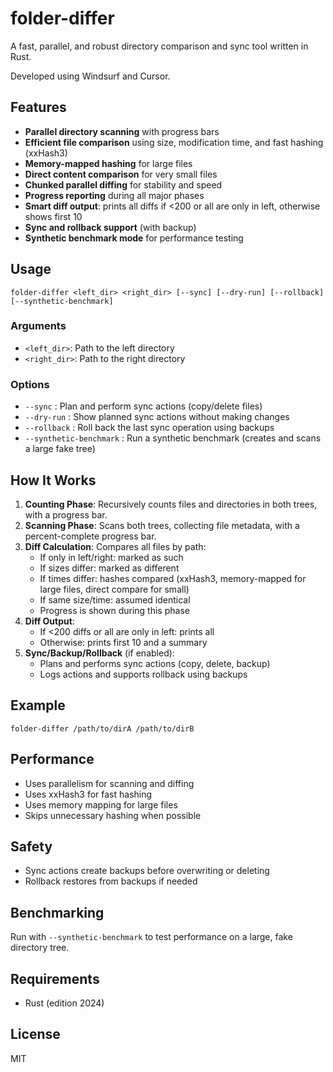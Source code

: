 # folder-differ

A fast, parallel, and robust directory comparison and sync tool written in Rust.

Developed using Windsurf and Cursor.

## Features
- **Parallel directory scanning** with progress bars
- **Efficient file comparison** using size, modification time, and fast hashing (xxHash3)
- **Memory-mapped hashing** for large files
- **Direct content comparison** for very small files
- **Chunked parallel diffing** for stability and speed
- **Progress reporting** during all major phases
- **Smart diff output**: prints all diffs if <200 or all are only in left, otherwise shows first 10
- **Sync and rollback support** (with backup)
- **Synthetic benchmark mode** for performance testing

## Usage

```
folder-differ <left_dir> <right_dir> [--sync] [--dry-run] [--rollback] [--synthetic-benchmark]
```

### Arguments
- `<left_dir>`: Path to the left directory
- `<right_dir>`: Path to the right directory

### Options
- `--sync`                : Plan and perform sync actions (copy/delete files)
- `--dry-run`             : Show planned sync actions without making changes
- `--rollback`            : Roll back the last sync operation using backups
- `--synthetic-benchmark` : Run a synthetic benchmark (creates and scans a large fake tree)

## How It Works

1. **Counting Phase**: Recursively counts files and directories in both trees, with a progress bar.
2. **Scanning Phase**: Scans both trees, collecting file metadata, with a percent-complete progress bar.
3. **Diff Calculation**: Compares all files by path:
   - If only in left/right: marked as such
   - If sizes differ: marked as different
   - If times differ: hashes compared (xxHash3, memory-mapped for large files, direct compare for small)
   - If same size/time: assumed identical
   - Progress is shown during this phase
4. **Diff Output**: 
   - If <200 diffs or all are only in left: prints all
   - Otherwise: prints first 10 and a summary
5. **Sync/Backup/Rollback** (if enabled):
   - Plans and performs sync actions (copy, delete, backup)
   - Logs actions and supports rollback using backups

## Example

```
folder-differ /path/to/dirA /path/to/dirB
```

## Performance
- Uses parallelism for scanning and diffing
- Uses xxHash3 for fast hashing
- Uses memory mapping for large files
- Skips unnecessary hashing when possible

## Safety
- Sync actions create backups before overwriting or deleting
- Rollback restores from backups if needed

## Benchmarking
Run with `--synthetic-benchmark` to test performance on a large, fake directory tree.

## Requirements
- Rust (edition 2024)

## License
MIT 